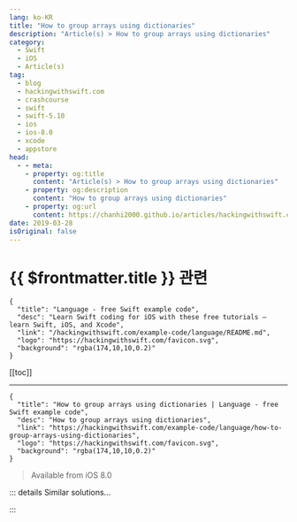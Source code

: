```yaml
---
lang: ko-KR
title: "How to group arrays using dictionaries"
description: "Article(s) > How to group arrays using dictionaries"
category:
  - Swift
  - iOS
  - Article(s)
tag: 
  - blog
  - hackingwithswift.com
  - crashcourse
  - swift
  - swift-5.10
  - ios
  - ios-8.0
  - xcode
  - appstore
head:
  - - meta:
    - property: og:title
      content: "Article(s) > How to group arrays using dictionaries"
    - property: og:description
      content: "How to group arrays using dictionaries"
    - property: og:url
      content: https://chanhi2000.github.io/articles/hackingwithswift.com/example-code/language/how-to-group-arrays-using-dictionaries.html
date: 2019-03-28
isOriginal: false
---
```


# {{ $frontmatter.title }} 관련

```component VPCard
{
  "title": "Language - free Swift example code",
  "desc": "Learn Swift coding for iOS with these free tutorials – learn Swift, iOS, and Xcode",
  "link": "/hackingwithswift.com/example-code/language/README.md",
  "logo": "https://hackingwithswift.com/favicon.svg",
  "background": "rgba(174,10,10,0.2)"
}
```

[[toc]]

---

```component VPCard
{
  "title": "How to group arrays using dictionaries | Language - free Swift example code",
  "desc": "How to group arrays using dictionaries",
  "link": "https://hackingwithswift.com/example-code/language/how-to-group-arrays-using-dictionaries",
  "logo": "https://hackingwithswift.com/favicon.svg",
  "background": "rgba(174,10,10,0.2)"
}
```

> Available from iOS 8.0

<!-- TODO: 작성 -->

<!-- 
If you have an array of items and want to group them according to some criteria, Swift has a special dictionary initializer just for you.

Here’s an example sequence we can work with:

```swift
let singers = ["Ed Sheeran", "Ariana Grande", "Taylor Swift", "Adele Adkins"]
```

We can now create a dictionary that groups those singers together by the length of their names:

```swift
let groupedByLength = Dictionary(grouping: singers) { $0.count }
```

That will put Taylor and Adele into an array under the “12” key, Ariana under 13, and Ed under 10.

Alternatively, we could group them by the first letters of each of their names:

```swift
let groupedByFirst = Dictionary(grouping: singers) { $0.first! }
```

-->

::: details Similar solutions…

<!--
/quick-start/concurrency/how-to-create-a-task-group-and-add-tasks-to-it">How to create a task group and add tasks to it 
/quick-start/concurrency/how-to-handle-different-result-types-in-a-task-group">How to handle different result types in a task group 
/quick-start/concurrency/how-to-cancel-a-task-group">How to cancel a task group 
/example-code/system/how-to-group-user-notifications-using-threadidentifier-and-summaryargument">How to group user notifications using threadIdentifier and summaryArgument 
/quick-start/swiftui/how-to-group-views-together">How to group views together</a>
-->

:::

